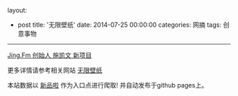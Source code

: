 layout: 
  - post 
title: '无限壁纸' 
date: 2014-07-25 00:00:00 
categories: 网摘 
tags: 创意事物 
---

<a href="http://xinpinla.com/product/259" title="查看产品详情">
								Jing.Fm 创始人 施凯文 新项目							</a>  

更多详情请参考相关网站 [无限壁纸](https://itunes.apple.com/cn/app/wu-xian-bi-zhi/id891704316?mt=8)  

本站数据以 [新品啦](http://xinpinla.com/) 作为入口点进行爬取! 并自动发布于github pages上。  
